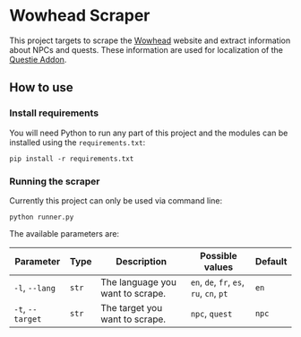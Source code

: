 # Wowhead Scraper

This project targets to scrape the [Wowhead](https://classic.wowhead.com) website and extract information about NPCs and quests. These information are used for localization of the [Questie Addon](https://github.com/AeroScripts/QuestieDev/).

## How to use

### Install requirements

You will need Python to run any part of this project and the modules can be installed using the `requirements.txt`:

`pip install -r requirements.txt`

### Running the scraper

Currently this project can only be used via command line:

`python runner.py`

The available parameters are:

| Parameter        | Type  | Description                      | Possible values                          | Default |
|------------------|-------|----------------------------------|------------------------------------------|---------|
| `-l`, `--lang`   | `str` | The language you want to scrape. | `en`, `de`, `fr`, `es`, `ru`, `cn`, `pt` | `en`    |
| `-t`, `--target` | `str` | The target you want to scrape.   | `npc`, `quest`                           | `npc`   |
